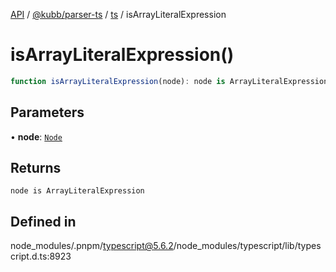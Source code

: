 [API](../../../../../packages.md) / [@kubb/parser-ts](../../../index.md) / [ts](../index.md) / isArrayLiteralExpression

# isArrayLiteralExpression()

```ts
function isArrayLiteralExpression(node): node is ArrayLiteralExpression
```

## Parameters

• **node**: [`Node`](../interfaces/Node.md)

## Returns

`node is ArrayLiteralExpression`

## Defined in

node\_modules/.pnpm/typescript@5.6.2/node\_modules/typescript/lib/typescript.d.ts:8923
